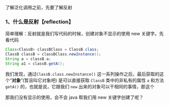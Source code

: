 了解泛化调用之前，先要了解反射

### 1、什么是反射【reflection】

简单理解：反射就是我们写代码的时候，创建对象不显示的使用 new 关键字。先看代码

```java
Class<ClassB> classBClass = ClassB.class;
ClassB classB = classBClass.newInstance();
String a = classB.a;
String a1 = classB.getA();
```

我们发现，通过`ClassB.class.newInstance()` 这一系列操作之后，最后获取的这个“**对象**”(暂且叫它对象吧) 是可以直接获取 `ClassB` 类中的非私有的属性 `a` 和方法 `getA()` 的，也就是说，它跟我们 `new` 出来的对象可以干相同的事情，那这个

那我们没有显示的使用，会不会 java 帮我们用 new 关键字创建了呢？

